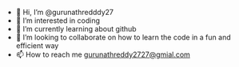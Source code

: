 - 👋 Hi, I’m @gurunathredddy27
- 👀 I’m interested in coding
- 🌱 I’m currently learning about github
- 💞️ I’m looking to collaborate on how to learn the code in a fun and efficient way
- 📫 How to reach me gurunathreddy2727@gmial.com

<!---
gurunathredddy27/gurunathredddy27 is a ✨ special ✨ repository because its `README.md` (this file) appears on your GitHub profile.
You can click the Preview link to take a look at your changes.
--->
